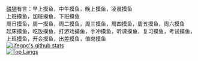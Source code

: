 [磷猫](https://zh.wikipedia.org/wiki/User:WhitePhosphorus)有言：早上摸鱼，中午摸鱼，晚上摸鱼，凌晨摸鱼  
上班摸鱼，加班摸鱼，下班摸鱼  
周日摸鱼，周一摸鱼，周二摸鱼，周三摸鱼，周四摸鱼，周五摸鱼，周六摸鱼  
起床摸鱼，吃饭摸鱼，打游戏摸鱼，手冲摸鱼，听课摸鱼，复习摸鱼，考试摸鱼，上班摸鱼，开会摸鱼，出差摸鱼，值岗摸鱼  
[![lifegpc's github stats](https://github-readme-stats.vercel.app/api?username=lifegpc&show_icons=true&hide_title=false&count_private=true)](https://github.com/anuraghazra/github-readme-stats)  
[![Top Langs](https://github-readme-stats.vercel.app/api/top-langs/?username=lifegpc&layout=compact&exclude_repo=lifegpc.github.io)](https://github.com/anuraghazra/github-readme-stats)
